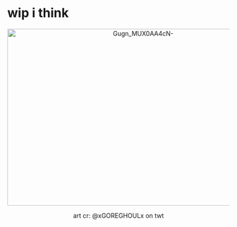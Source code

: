 # wip i think

<p align=center><img width="600" height="400" alt="Gugn_MUX0AA4cN-" src="https://files.catbox.moe/03mppq.jpg" />

<p align=center> art cr: @xGOREGHOULx on twt
